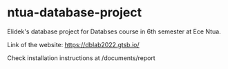 # ntua-database-project
Elidek's database project for Databses course in 6th semester at Ece Ntua.

Link of the website: https://dblab2022.gtsb.io/

Check installation instructions at /documents/report
